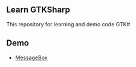 ## Learn GTKSharp
This repository for learning and demo code GTK#

## Demo
* [MessageBox](https://github.com/devilscream/learn_gtksharp/tree/master/MessageBox)
